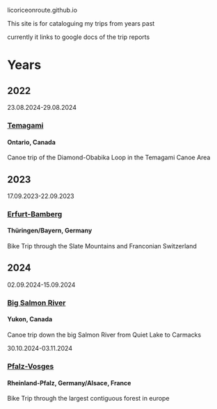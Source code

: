 licoriceonroute.github.io

This site is for cataloguing my trips from years past

currently it links to google docs of the trip reports

# Years

## 2022

23.08.2024-29.08.2024
### [Temagami](https://docs.google.com/document/d/1DtADW0e6f6KUzvSBkJOZ66Lm0uq6OCuzPUBQr7UMPBo/edit)
#### Ontario, Canada
Canoe trip of the Diamond-Obabika Loop in the Temagami Canoe Area

## 2023

17.09.2023-22.09.2023
### [Erfurt-Bamberg](https://docs.google.com/document/d/1ixeSbruw4QoJpQFzBboj7qmxbkjLjuShtiLRXxWnaZE/edit)
#### Thüringen/Bayern, Germany
Bike Trip through the Slate Mountains and Franconian Switzerland

## 2024

02.09.2024-15.09.2024
### [Big Salmon River](https://docs.google.com/document/d/11V13DuDUBoQP7FkMWNPCQxApQso5xQdgvNt56dpRZ7w/edit)
#### Yukon, Canada
Canoe trip down the big Salmon River from Quiet Lake to Carmacks

30.10.2024-03.11.2024
### [Pfalz-Vosges](https://docs.google.com/document/d/11iHNRGf43F_WHS3ft4QBishdEs_5g2rtvZCAqqltvws/edit)
#### Rheinland-Pfalz, Germany/Alsace, France
Bike Trip through the largest contiguous forest in europe
